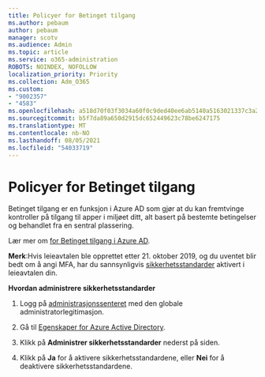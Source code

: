 ```yaml
---
title: Policyer for Betinget tilgang
ms.author: pebaum
author: pebaum
manager: scotv
ms.audience: Admin
ms.topic: article
ms.service: o365-administration
ROBOTS: NOINDEX, NOFOLLOW
localization_priority: Priority
ms.collection: Adm_O365
ms.custom:
- "9002357"
- "4583"
ms.openlocfilehash: a518d70f03f3034a60f0c9ded40ee6ab5140a5163021337c3a2aee7f18575c3d
ms.sourcegitcommit: b5f7da89a650d2915dc652449623c78be6247175
ms.translationtype: MT
ms.contentlocale: nb-NO
ms.lasthandoff: 08/05/2021
ms.locfileid: "54033719"
---
```

# <a name="conditional-access-policies"></a>Policyer for Betinget tilgang

Betinget tilgang er en funksjon i Azure AD som gjør at du kan fremtvinge kontroller på tilgang til apper i miljøet ditt, alt basert på bestemte betingelser og behandlet fra en sentral plassering.

Lær mer om [for Betinget tilgang i Azure AD](https://docs.microsoft.com/azure/active-directory/conditional-access/).  

**Merk**:Hvis leieavtalen ble opprettet etter 21. oktober 2019, og du uventet blir bedt om å angi MFA, har du sannsynligvis [sikkerhetsstandarder](https://aka.ms/securitydefaults) aktivert i leieavtalen din.

**Hvordan administrere sikkerhetsstandarder**

1. Logg på [administrasjonssenteret](https://go.microsoft.com/fwlink/p/?linkid=834822) med den globale administratorlegitimasjon.

2. Gå til [Egenskaper for Azure Active Directory](https://portal.azure.com/#blade/Microsoft_AAD_IAM/ActiveDirectoryMenuBlade/Properties).

3. Klikk på **Administrer sikkerhetsstandarder** nederst på siden.

4. Klikk på **Ja** for å aktivere sikkerhetsstandardene, eller **Nei** for å deaktivere sikkerhetsstandardene.
